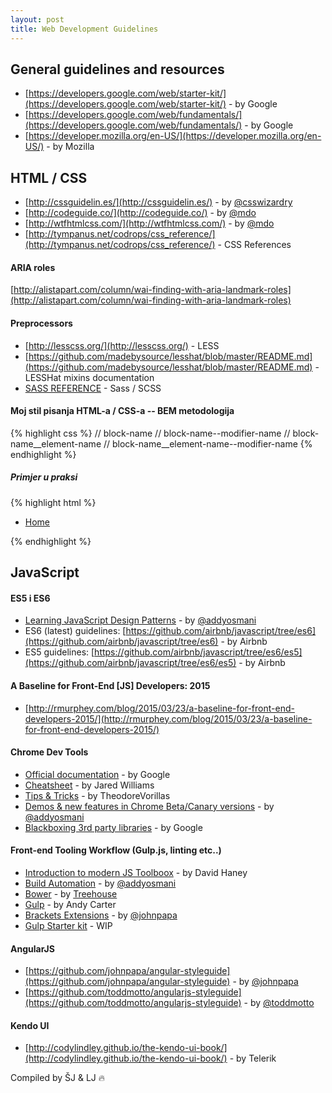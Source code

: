 ```yaml
---
layout: post
title: Web Development Guidelines
---
```


## General guidelines and resources

* [https://developers.google.com/web/starter-kit/](https://developers.google.com/web/starter-kit/) - by Google
* [https://developers.google.com/web/fundamentals/](https://developers.google.com/web/fundamentals/) - by Google
* [https://developer.mozilla.org/en-US/](https://developer.mozilla.org/en-US/) - by Mozilla

## HTML / CSS

* [http://cssguidelin.es/](http://cssguidelin.es/) - by [@csswizardry](https://twitter.com/csswizardry)
* [http://codeguide.co/](http://codeguide.co/) - by [@mdo](https://twitter.com/mdo)
* [http://wtfhtmlcss.com/](http://wtfhtmlcss.com/) - by [@mdo](https://twitter.com/mdo)
* [http://tympanus.net/codrops/css_reference/](http://tympanus.net/codrops/css_reference/) - CSS References

#### ARIA roles
[http://alistapart.com/column/wai-finding-with-aria-landmark-roles](http://alistapart.com/column/wai-finding-with-aria-landmark-roles)

#### Preprocessors
* [http://lesscss.org/](http://lesscss.org/) - LESS
* [https://github.com/madebysource/lesshat/blob/master/README.md](https://github.com/madebysource/lesshat/blob/master/README.md) - LESSHat mixins documentation
* [SASS REFERENCE](http://sass-lang.com/documentation/file.SASS_REFERENCE.html) - Sass / SCSS

#### Moj stil pisanja HTML-a / CSS-a -- BEM metodologija

{% highlight css %}
// block-name
// block-name--modifier-name
// block-name__element-name
// block-name__element-name--modifier-name
{% endhighlight %}

##### Primjer u praksi


{% highlight html %}
<nav class="main-nav" role="navigation">
    <ul class="main-nav__list">
         <li class="main-nav__item main-nav__item--has-child">
              <a href="/Home" class="main-nav__link main-nav__link--parent" title="Home">
                   Home
             </a>
         </li>
    </ul>
</nav>
{% endhighlight %}

## JavaScript

#### ES5 i ES6
* [Learning JavaScript Design Patterns](http://addyosmani.com/resources/essentialjsdesignpatterns/book/) - by [@addyosmani](https://twitter.com/addyosmani)
* ES6 (latest) guidelines:  [https://github.com/airbnb/javascript/tree/es6](https://github.com/airbnb/javascript/tree/es6) - by Airbnb
* ES5 guidelines: [https://github.com/airbnb/javascript/tree/es6/es5](https://github.com/airbnb/javascript/tree/es6/es5) - by Airbnb

#### A Baseline for Front-End [JS] Developers: 2015
* [http://rmurphey.com/blog/2015/03/23/a-baseline-for-front-end-developers-2015/](http://rmurphey.com/blog/2015/03/23/a-baseline-for-front-end-developers-2015/)

#### Chrome Dev Tools
* [Official documentation](https://developer.chrome.com/devtools) - by Google
* [Cheatsheet](http://anti-code.com/devtools-cheatsheet/) - by Jared Williams
* [Tips & Tricks](http://codepen.io/TheodoreVorillas/blog/chrome-devtools-tips-and-tricks) - by TheodoreVorillas
* [Demos & new features in Chrome Beta/Canary versions](https://speakerdeck.com/addyosmani/devtools-state-of-the-union-2015) - by [@addyosmani](https://twitter.com/addyosmani)
* [Blackboxing 3rd party libraries](https://developer.chrome.com/devtools/docs/blackboxing) - by Google

#### Front-end Tooling Workflow (Gulp.js, linting etc..)

* [Introduction to modern JS Toolboox](http://www.infoq.com/articles/modern-javascript-toolbox?utm_source=telerik&utm_medium=email) - by David Haney
* [Build Automation](https://speakerdeck.com/addyosmani/front-end-tooling-workflows) - by [@addyosmani](https://twitter.com/addyosmani)
* [Bower](http://blog.teamtreehouse.com/getting-started-bower) - by [Treehouse](https://teamtreehouse.com/)
* [Gulp](http://andy-carter.com/blog/a-beginners-guide-to-package-manager-bower-and-using-gulp-to-manage-components) - by Andy Carter
* [Brackets Extensions](http://www.johnpapa.net/my-recommended-brackets-extensions/) - by [@johnpapa](https://twitter.com/John_Papa)
* [Gulp Starter kit](https://github.com/jerkovicl/gulp-starter-kit) - WIP

#### AngularJS
* [https://github.com/johnpapa/angular-styleguide](https://github.com/johnpapa/angular-styleguide) - by [@johnpapa](https://twitter.com/john_papa)
* [https://github.com/toddmotto/angularjs-styleguide](https://github.com/toddmotto/angularjs-styleguide) - by [@toddmotto]( https://twitter.com/toddmotto ) 

#### Kendo UI
* [http://codylindley.github.io/the-kendo-ui-book/](http://codylindley.github.io/the-kendo-ui-book/) - by Telerik

Compiled by ŠJ & LJ :fire:
